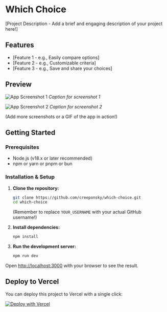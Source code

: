 # Which Choice

[Project Description - Add a brief and engaging description of your project here!]

## Features

- [Feature 1 - e.g., Easily compare options]
- [Feature 2 - e.g., Customizable criteria]
- [Feature 3 - e.g., Save and share your choices]

## Preview

![App Screenshot 1](./docs/images/screenshot1.png)
*Caption for screenshot 1*

![App Screenshot 2](./docs/images/screenshot2.png)
*Caption for screenshot 2*

(Add more screenshots or a GIF of the app in action!)

## Getting Started

### Prerequisites

- Node.js (v18.x or later recommended)
- npm or yarn or pnpm or bun

### Installation & Setup

1.  **Clone the repository:**
    ```bash
    git clone https://github.com/creeponsky/which-choice.git
    cd which-choice
    ```
    (Remember to replace `YOUR_USERNAME` with your actual GitHub username!)

2.  **Install dependencies:**
    ```bash
    npm install
    ```

3.  **Run the development server:**
    ```bash
    npm run dev
    ```

Open [http://localhost:3000](http://localhost:3000) with your browser to see the result.

## Deploy to Vercel

You can deploy this project to Vercel with a single click:

[![Deploy with Vercel](https://vercel.com/button)](https://vercel.com/new/clone?repository-url=https%3A%2F%2Fgithub.com%creeponsky%2Fwhich-choice&project-name=which-choice&repository-name=which-choice)
